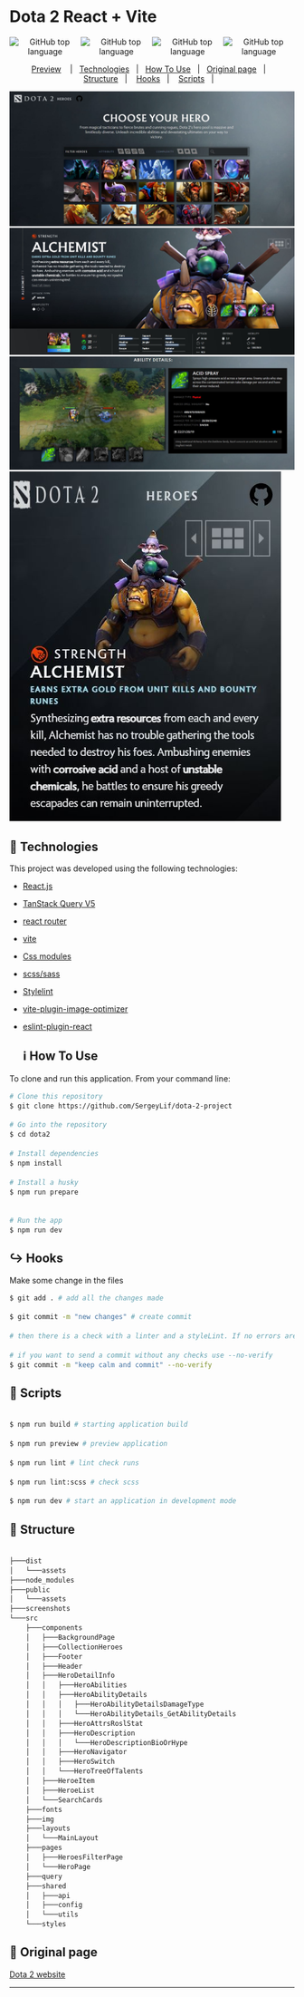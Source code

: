 # Dota 2 React + Vite

<p align="center" style="display: flex; justify-content: space-between;"> 
   <img alt="GitHub top language" src="https://img.shields.io/badge/SCSS-26.6%25-blue">
    <img alt="GitHub top language" src="https://img.shields.io/badge/javascript-72.9%25-orange">
  <img alt="GitHub top language" src="https://img.shields.io/badge/languages-3-green">
  <img alt="GitHub top language" src="https://img.shields.io/badge/code%20size-108%20kb-yellow">
</p>

<p align="center">
 <a href="https://dota-2-project.vercel.app/">Preview</a> &nbsp;&nbsp;&nbsp;|&nbsp;&nbsp;
  <a href="#rocket-technologies">Technologies</a>&nbsp;&nbsp;&nbsp;|&nbsp;&nbsp;
  <a href="#information_source-how-to-use">How To Use</a>&nbsp;&nbsp;&nbsp;|&nbsp;&nbsp;
  <a href="#eyes-original-page">Original page</a>&nbsp;&nbsp;&nbsp;|&nbsp;
  &nbsp;
  <a href="#hammer-structure">Structure</a>&nbsp;&nbsp;&nbsp;|&nbsp;
  &nbsp;
  <a href="#arrow_right_hook-Hooks">Hooks</a>&nbsp;&nbsp;&nbsp;|&nbsp;
  &nbsp;
  <a href="#pushpin-scripts">Scripts</a>&nbsp;&nbsp;&nbsp;|&nbsp;
   &nbsp;
</p>


![App Screenshot](./screenshots/main-screen.JPG)
![App Screenshot](./screenshots/screen-of-hero-page.JPG)
![App Screenshot](./screenshots/ability-details-block.JPG)
![App Screenshot](./screenshots/mobile-version.JPG)


## :rocket: Technologies

This project was developed using the following technologies:

- [React.js](https://react.dev/)
- [TanStack Query V5](https://tanstack.com/query/latest/docs/framework/react/overview)
- [react router](https://reactrouter.com/en/main)
- [vite](https://vitejs.dev/)
- [Css modules](https://github.com/css-modules/css-modules)
- [scss/sass](https://sass-lang.com/)
- [Stylelint](https://stylelint.io/)
- [vite-plugin-image-optimizer](https://github.com/FatehAK/vite-plugin-image-optimizer)
- [eslint-plugin-react](eslint-plugin-react)

  ## :information_source: How To Use

To clone and run this application. From your command line:

```bash
# Clone this repository
$ git clone https://github.com/SergeyLif/dota-2-project

# Go into the repository
$ cd dota2

# Install dependencies
$ npm install

# Install a husky
$ npm run prepare


# Run the app
$ npm run dev
```

## :arrow_right_hook: Hooks

Make some change in the files

```bash
$ git add . # add all the changes made

$ git commit -m "new changes" # create commit

# then there is a check with a linter and a styleLint. If no errors are found, run a post-commit which will push the changes to github

# if you want to send a commit without any checks use --no-verify
$ git commit -m "keep calm and commit" --no-verify

```

## :pushpin: Scripts

```bash

$ npm run build # starting application build

$ npm run preview # preview application

$ npm run lint # lint check runs

$ npm run lint:scss # check scss 

$ npm run dev # start an application in development mode 

```


## :hammer: Structure

```bash

├───dist
│   └───assets
├───node_modules
├───public
│   └───assets
├───screenshots
└───src
    ├───components
    │   ├───BackgroundPage
    │   ├───CollectionHeroes
    │   ├───Footer
    │   ├───Header
    │   ├───HeroDetailInfo
    │   │   ├───HeroAbilities
    │   │   ├───HeroAbilityDetails
    │   │   │   ├───HeroAbilityDetailsDamageType
    │   │   │   └───HeroAbilityDetails_GetAbilityDetails
    │   │   ├───HeroAttrsRoslStat
    │   │   ├───HeroDescription
    │   │   │   └───HeroDescriptionBioOrHype
    │   │   ├───HeroNavigator
    │   │   ├───HeroSwitch
    │   │   └───HeroTreeOfTalents
    │   ├───HeroeItem
    │   ├───HeroeList
    │   └───SearchCards
    ├───fonts
    ├───img
    ├───layouts
    │   └───MainLayout
    ├───pages
    │   ├───HeroesFilterPage
    │   └───HeroPage
    ├───query
    ├───shared
    │   ├───api
    │   ├───config
    │   └───utils
    └───styles

```

## :eyes: Original page

[Dota 2 website](https://www.dota2.com/heroes)

---
